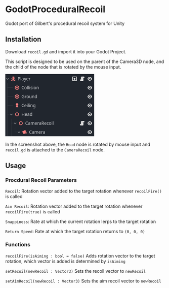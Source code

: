 # GodotProceduralRecoil
Godot port of Gilbert's procedural recoil system for Unity

## Installation
Download `recoil.gd` and import it into your Godot Project.

This script is designed to be used on the parent of the Camera3D node, and the child of the node that is rotated by the mouse input.

![Scene Hierarchy of the player](https://github.com/AceSpectre/GodotProceduralRecoil/blob/main/scene%20heirarchy.png)

In the screenshot above, the `Head` node is rotated by mouse input and `recoil.gd` is attached to the `CameraRecoil` node.

## Usage

### Procdural Recoil Parameters
`Recoil`: Rotation vector added to the target rotation whenever `recoilFire()` is called

`Aim Recoil`: Rotation vector added to the target rotation whenever `recoilFire(true)` is called

`Snappiness`: Rate at which the current rotation lerps to the target rotation

`Return Speed`: Rate at which the target rotation returns to `(0, 0, 0)`

### Functions

`recoilFire(isAiming : bool = false)`
  Adds rotation vector to the target rotation, which vector is added is determined by `isAiming`

`setRecoil(newRecoil : Vector3)`
  Sets the recoil vector to `newRecoil`

`setAimRecoil(newRecoil : Vector3)`
  Sets the aim recoil vector to `newRecoil`
